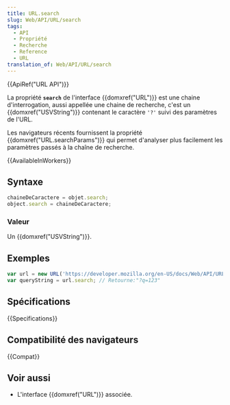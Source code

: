 ```yaml
---
title: URL.search
slug: Web/API/URL/search
tags:
  - API
  - Propriété
  - Recherche
  - Reference
  - URL
translation_of: Web/API/URL/search
---
```

{{ApiRef("URL API")}}

La propriété **`search`** de l'interface {{domxref("URL")}} est une chaine d'interrogation, aussi appellée une chaine de recherche, c'est un {{domxref("USVString")}} contenant le caractère `'?'` suivi des paramètres de l'URL.

Les navigateurs récents fournissent la propriété {{domxref("URL.searchParams")}} qui permet d'analyser plus facilement les paramètres passés à la chaîne de recherche.

{{AvailableInWorkers}}

## Syntaxe

```js
chaineDeCaractere = objet.search;
object.search = chaineDeCaractere;
```

### Valeur

Un {{domxref("USVString")}}.

## Exemples

```js
var url = new URL('https://developer.mozilla.org/en-US/docs/Web/API/URL/search?q=123');
var queryString = url.search; // Retourne:"?q=123"
```

## Spécifications

{{Specifications}}

## Compatibilité des navigateurs

{{Compat}}

## Voir aussi

- L'interface {{domxref("URL")}} associée.
